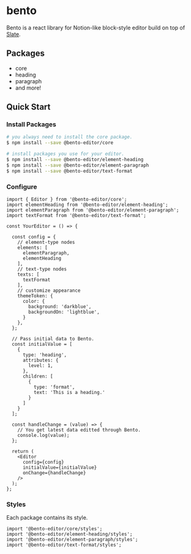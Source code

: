 # bento

Bento is a react library for Notion-like block-style editor build on top of [Slate](https://github.com/ianstormtaylor/slate).

## Packages
- core
- heading
- paragraph
- and more!

## Quick Start

### Install Packages
```sh
# you always need to install the core package.
$ npm install --save @bento-editor/core

# install packages you use for your editor.
$ npm install --save @bento-editor/element-heading
$ npm install --save @bento-editor/element-paragraph
$ npm install --save @bento-editor/text-format
```

### Configure

```tsx
import { Editor } from '@bento-editor/core';
import elementHeading from '@bento-editor/element-heading';
import elementParagraph from '@bento-editor/element-paragraph';
import textFormat from '@bento-editor/text-format';

const YourEditor = () => {

  const config = {
    // element-type nodes
    elements: [
      elementParagraph,
      elementHeading
    ],
    // text-type nodes
    texts: [
      textFormat
    ],
    // customize appearance
    themeToken: {
      color: {
        background: 'darkblue',
        backgroundOn: 'lightblue',
      }
    },
  };

  // Pass initial data to Bento.
  const initialValue = [
    {
      type: 'heading',
      attributes: {
        level: 1,
      },
      children: [
        {
          type: 'format',
          text: 'This is a heading.'
        }
      ]
    }
  ];

  const handleChange = (value) => {
    // You get latest data editted through Bento.
    console.log(value);
  };

  return (
    <Editor
      config={config}
      initialValue={initialValue}
      onChange={handleChange}
    />
  );
};
```

### Styles

Each package contains its style.

```
import '@bento-editor/core/styles';
import '@bento-editor/element-heading/styles';
import '@bento-editor/element-paragraph/styles';
import '@bento-editor/text-format/styles';
```

